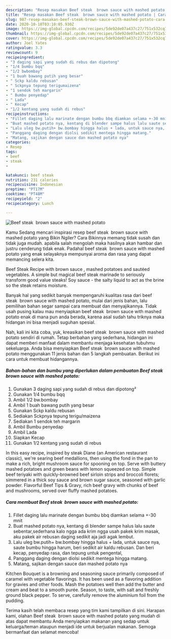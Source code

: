 ```yaml
---
description: "Resep masakan Beef steak  brown sauce with mashed potato | Cara Membuat Beef steak  brown sauce with mashed potato Yang Menggugah Selera"
title: "Resep masakan Beef steak  brown sauce with mashed potato | Cara Membuat Beef steak  brown sauce with mashed potato Yang Menggugah Selera"
slug: 987-resep-masakan-beef-steak-brown-sauce-with-mashed-potato-cara-membuat-beef-steak-brown-sauce-with-mashed-potato-yang-menggugah-selera
date: 2020-10-18T03:10:05.930Z
image: https://img-global.cpcdn.com/recipes/5de92de07a437c27/751x532cq70/beef-steak-brown-sauce-with-mashed-potato-foto-resep-utama.jpg
thumbnail: https://img-global.cpcdn.com/recipes/5de92de07a437c27/751x532cq70/beef-steak-brown-sauce-with-mashed-potato-foto-resep-utama.jpg
cover: https://img-global.cpcdn.com/recipes/5de92de07a437c27/751x532cq70/beef-steak-brown-sauce-with-mashed-potato-foto-resep-utama.jpg
author: Joel Yates
ratingvalue: 3.3
reviewcount: 9
recipeingredient:
- "3 daging sapi yang sudah di rebus dan dipotong"
- "1/4 bumbu bqq"
- "1/2 bwbombay"
- "1 buah bawang putih yang besar"
- " Sckp kaldu rebusan"
- " Sckpnya tepung terigumaizena"
- "1 sendok teh margarin"
- " Bumbu penyedap"
- " Lada"
- " Kecap"
- "1/2 kentang yang sudah di rebus"
recipeinstructions:
- "Fillet daging lalu marinate dengan bumbu bbq diamkan selama +-30 mnit"
- "Buat mashed potato nya, kentang di blender sampe halus lalu saute sebentar,sederhana kalo ngga ada krim ngga usah pakek krim masak, aku pakek air rebusan daging sedikit aja jadi agak lembut."
- "Lalu uleg bw.putih+ bw.bombay hingga halus + lada, untuk sauce nya, saute bumbu hingga harum, beri sedikit air kaldu rebusan. Dan beri kecap, penyedap rasa, dan tepung untuk pengental,"
- "Panggang daging dengan diolsi sedikit mentega hingga matang."
- "Matang, sajikan dengan sauce dan mashed potato nya"
categories:
- Resep
tags:
- beef
- steak
- 

katakunci: beef steak  
nutrition: 231 calories
recipecuisine: Indonesian
preptime: "PT17M"
cooktime: "PT48M"
recipeyield: "2"
recipecategory: Lunch

---
```



![Beef steak  brown sauce with mashed potato](https://img-global.cpcdn.com/recipes/5de92de07a437c27/751x532cq70/beef-steak-brown-sauce-with-mashed-potato-foto-resep-utama.jpg)

Kamu Sedang mencari inspirasi resep beef steak  brown sauce with mashed potato yang Bikin Ngiler? Cara Bikinnya memang tidak susah dan tidak juga mudah. apabila salah mengolah maka hasilnya akan hambar dan justru cenderung tidak enak. Padahal beef steak  brown sauce with mashed potato yang enak selayaknya mempunyai aroma dan rasa yang dapat memancing selera kita.

Beef Steak Recipe with brown sauce , mashed potatoes and sautéed vegetables. A simple but magical beef steak marinade to seriously transform good value steaks! Soy sauce - the salty liquid to act as the brine so the steak retains moisture.

Banyak hal yang sedikit banyak mempengaruhi kualitas rasa dari beef steak  brown sauce with mashed potato, mulai dari jenis bahan, lalu pemilihan bahan segar sampai cara membuat dan menyajikannya. Tidak usah pusing kalau mau menyiapkan beef steak  brown sauce with mashed potato enak di mana pun anda berada, karena asal sudah tahu triknya maka hidangan ini bisa menjadi suguhan spesial.


Nah, kali ini kita coba, yuk, kreasikan beef steak  brown sauce with mashed potato sendiri di rumah. Tetap berbahan yang sederhana, hidangan ini dapat memberi manfaat dalam membantu menjaga kesehatan tubuhmu sekeluarga. Anda bisa menyiapkan Beef steak  brown sauce with mashed potato menggunakan 11 jenis bahan dan 5 langkah pembuatan. Berikut ini cara untuk membuat hidangannya.

<!--inarticleads1-->

##### Bahan-bahan dan bumbu yang diperlukan dalam pembuatan Beef steak  brown sauce with mashed potato:

1. Gunakan 3 daging sapi yang sudah di rebus dan dipotong²
1. Gunakan 1/4 bumbu bqq
1. Ambil 1/2 bw.bombay
1. Ambil 1 buah bawang putih yang besar
1. Gunakan  Sckp kaldu rebusan
1. Sediakan  Sckpnya tepung terigu/maizena
1. Sediakan 1 sendok teh margarin
1. Ambil  Bumbu penyedap
1. Ambil  Lada
1. Siapkan  Kecap
1. Gunakan 1/2 kentang yang sudah di rebus


In this easy recipe, inspired by steak Diane (an American restaurant classic), we&#39;re searing beef medallions, then using the fond in the pan to make a rich, bright mushroom sauce for spooning on top. Serve with buttery mashed potatoes and green beans with lemon squeezed on top. Simple beef teriyaki with quickly-browned beef sirloin strips and broccoli florets; simmered in a thick soy sauce and brown sugar sauce, seasoned with garlic powder. Flavorful Beef Tips &amp; Gravy, rich beef gravy with chunks of beef and mushrooms, served over fluffy mashed potatoes. 

<!--inarticleads2-->

##### Cara membuat Beef steak  brown sauce with mashed potato:

1. Fillet daging lalu marinate dengan bumbu bbq diamkan selama +-30 mnit
1. Buat mashed potato nya, kentang di blender sampe halus lalu saute sebentar,sederhana kalo ngga ada krim ngga usah pakek krim masak, aku pakek air rebusan daging sedikit aja jadi agak lembut.
1. Lalu uleg bw.putih+ bw.bombay hingga halus + lada, untuk sauce nya, saute bumbu hingga harum, beri sedikit air kaldu rebusan. Dan beri kecap, penyedap rasa, dan tepung untuk pengental,
1. Panggang daging dengan diolsi sedikit mentega hingga matang.
1. Matang, sajikan dengan sauce dan mashed potato nya


Kitchen Bouquet is a browning and seasoning sauce primarily composed of caramel with vegetable flavorings. It has been used as a flavoring addition for gravies and other foods. Mash the potatoes well then add the butter and cream and beat to a smooth purée. Season, to taste, with salt and freshly ground black pepper. To serve, carefully remove the aluminium foil from the pudding. 

Terima kasih telah membaca resep yang tim kami tampilkan di sini. Harapan kami, olahan Beef steak  brown sauce with mashed potato yang mudah di atas dapat membantu Anda menyiapkan makanan yang sedap untuk keluarga/teman ataupun menjadi ide untuk berjualan makanan. Semoga bermanfaat dan selamat mencoba!
